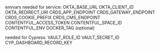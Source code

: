 envvars needed for service:
OKTA_BASE_URL
OKTA_CLIENT_ID
OKTA_REDIRECT_URI
CRDS_APP_ENDPOINT
CRDS_GATEWAY_ENDPOINT
CRDS_COOKIE_PREFIX
CRDS_CMS_ENDPOINT
CONTENTFUL_ACCESS_TOKEN
CONTENTFUL_SPACE_ID
CONTENTFUL_ENV
DOCKER_TAG (optional)

needed for Cypress:
VAULT_ROLE_ID
VAULT_SECRET_ID
CYP_DASHBOARD_RECORD_KEY
